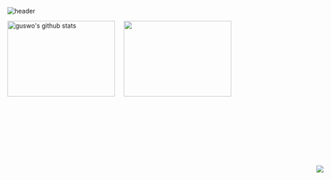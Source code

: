 <!--
**guswo4324/guswo4324** is a ✨ _special_ ✨ repository because its `README.md` (this file) appears on your GitHub profile.

Here are some ideas to get you started:

- 🔭 I’m currently working on ...
- 🌱 I’m currently learning ...
- 👯 I’m looking to collaborate on ...
- 🤔 I’m looking for help with ...
- 💬 Ask me about ...
- 📫 How to reach me: ...
- 😄 Pronouns: ...
- ⚡ Fun fact: ...
-->

![header](https://capsule-render.vercel.app/api?type=waving&color=gradient&height=200&section=header&text=코린이&fontSize=60)

<div style="display: flex; justify-content: space-between; align-items: flex-start; gap: 20px; width: 100%;">
  <a href="https://github.com/guswo4324" style="flex: 1;">
    <img style="height:170px; width: 100%;" src="https://github-readme-stats.vercel.app/api?username=guswo4324&show_icons=true&include_all_commits=true&theme=nord&hide_border=true" alt="guswo's github stats" />
  </a>

  <a href="https://github.com/guswo4324" style="flex: 1;">
    <img style="height:170px; width: 100%;" src="https://github-readme-stats.vercel.app/api/top-langs/?username=guswo4324&layout=compact&theme=nord&hide_border=true" />
  </a>
</div>

<a href="https://solved.ac/guswo4324/" style="position: absolute; right: 20px; top: 420px;">
  <img style="height: auto; max-height: 170px;" src="http://mazassumnida.wtf/api/v2/generate_badge?boj=guswo4324" />
</a>


